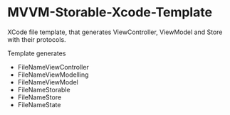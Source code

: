 # MVVM-Storable-Xcode-Template
XCode file template, that generates ViewController, ViewModel and Store with their protocols.

Template generates

* FileNameViewController
* FileNameViewModelling
* FileNameViewModel
* FileNameStorable
* FileNameStore
* FileNameState
